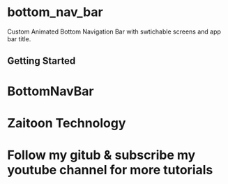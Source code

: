 # bottom_nav_bar
Custom Animated Bottom Navigation Bar with swtichable screens and app bar title.


## Getting Started

# B o t t o m N a v B a r
# Zaitoon Technology

# Follow my gitub & subscribe my youtube channel for more tutorials  
